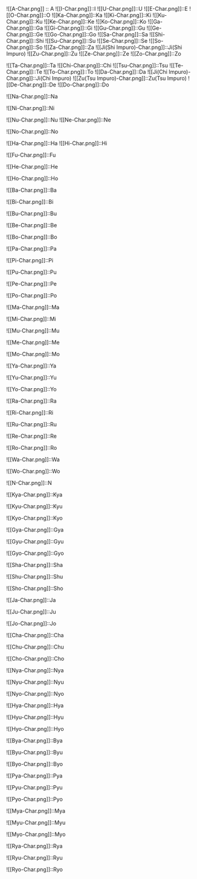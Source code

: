 
![[A-Char.png]] :: A <!--SR:!2024-04-01,15,290-->
![[I-Char.png]]::I <!--SR:!2024-04-02,16,290-->
![[U-Char.png]]::U <!--SR:!2024-03-30,13,290-->
![[E-Char.png]]::E <!--SR:!2024-04-03,17,290-->
![[O-Char.png]]::O <!--SR:!2024-03-30,13,290-->
![[Ka-Char.png]]::Ka <!--SR:!2024-03-30,13,290-->
![[Ki-Char.png]]::Ki <!--SR:!2024-04-02,16,290-->
![[Ku-Char.png]]::Ku <!--SR:!2024-03-30,13,290-->
![[Ke-Char.png]]::Ke <!--SR:!2024-03-19,2,250-->
![[Ko-Char.png]]::Ko <!--SR:!2024-03-25,10,270-->
![[Ga-Char.png]]::Ga <!--SR:!2024-03-31,14,290-->
![[Gi-Char.png]]::Gi <!--SR:!2024-03-19,2,250-->
![[Gu-Char.png]]::Gu <!--SR:!2024-03-31,14,290-->
![[Ge-Char.png]]::Ge <!--SR:!2024-03-19,2,250-->
![[Go-Char.png]]::Go <!--SR:!2024-04-02,16,290-->
![[Sa-Char.png]]::Sa <!--SR:!2024-03-31,14,290-->
![[Shi-Char.png]]::Shi <!--SR:!2024-04-03,17,290-->
![[Su-Char.png]]::Su <!--SR:!2024-04-01,15,290-->
![[Se-Char.png]]::Se <!--SR:!2024-03-26,11,270-->
![[So-Char.png]]::So <!--SR:!2024-03-18,1,210-->
![[Za-Char.png]]::Za <!--SR:!2024-04-03,17,290-->
![[Ji(Shi Impuro)-Char.png]]::Ji(Shi Impuro) <!--SR:!2024-03-31,14,290-->
![[Zu-Char.png]]::Zu <!--SR:!2024-03-28,11,270-->
![[Ze-Char.png]]::Ze <!--SR:!2024-03-21,6,250-->
![[Zo-Char.png]]::Zo <!--SR:!2024-03-18,3,230-->

![[Ta-Char.png]]::Ta <!--SR:!2024-03-29,12,270-->
![[Chi-Char.png]]::Chi <!--SR:!2024-03-30,13,290-->
![[Tsu-Char.png]]::Tsu <!--SR:!2024-03-31,14,290-->
![[Te-Char.png]]::Te <!--SR:!2024-03-31,14,290-->
![[To-Char.png]]::To <!--SR:!2024-03-31,14,290-->
![[Da-Char.png]]::Da <!--SR:!2024-04-01,15,290-->
![[Ji(Chi Impuro)-Char.png]]::Ji(Chi Impuro) <!--SR:!2024-03-31,14,290-->
![[Zu(Tsu Impuro)-Char.png]]::Zu(Tsu Impuro) <!--SR:!2024-03-19,2,250-->
![[De-Char.png]]::De <!--SR:!2024-03-27,10,270-->
![[Do-Char.png]]::Do <!--SR:!2024-04-01,15,290-->

![[Na-Char.png]]::Na <!--SR:!2024-03-19,2,223-->

![[Ni-Char.png]]::Ni <!--SR:!2024-03-23,6,263-->

![[Nu-Char.png]]::Nu <!--SR:!2024-03-18,1,203-->
![[Ne-Char.png]]::Ne <!--SR:!2024-03-19,2,223-->

![[No-Char.png]]::No <!--SR:!2024-03-19,2,243-->

![[Ha-Char.png]]::Ha <!--SR:!2024-03-19,2,223-->
![[Hi-Char.png]]::Hi <!--SR:!2024-04-04,18,303-->

![[Fu-Char.png]]::Fu <!--SR:!2024-04-04,18,303-->

![[He-Char.png]]::He <!--SR:!2024-03-19,2,263-->

![[Ho-Char.png]]::Ho <!--SR:!2024-03-18,1,203-->

![[Ba-Char.png]]::Ba <!--SR:!2024-03-19,2,243-->

![[Bi-Char.png]]::Bi <!--SR:!2024-03-18,3,263-->

![[Bu-Char.png]]::Bu <!--SR:!2024-04-03,17,303-->

![[Be-Char.png]]::Be <!--SR:!2024-03-18,3,263-->

![[Bo-Char.png]]::Bo <!--SR:!2024-03-20,3,243-->

![[Pa-Char.png]]::Pa <!--SR:!2024-03-19,2,263-->

![[Pi-Char.png]]::Pi <!--SR:!2024-03-18,3,263-->

![[Pu-Char.png]]::Pu <!--SR:!2024-04-03,17,303-->

![[Pe-Char.png]]::Pe <!--SR:!2024-03-18,3,263-->

![[Po-Char.png]]::Po <!--SR:!2024-04-03,17,303-->

![[Ma-Char.png]]::Ma <!--SR:!2024-04-04,18,303-->

![[Mi-Char.png]]::Mi <!--SR:!2024-03-18,1,203-->

![[Mu-Char.png]]::Mu <!--SR:!2024-03-18,1,222-->

![[Me-Char.png]]::Me <!--SR:!2024-03-19,2,223-->

![[Mo-Char.png]]::Mo <!--SR:!2024-03-20,3,243-->

![[Ya-Char.png]]::Ya


![[Yu-Char.png]]::Yu 

![[Yo-Char.png]]::Yo 

![[Ra-Char.png]]::Ra 

![[Ri-Char.png]]::Ri 

![[Ru-Char.png]]::Ru 

![[Re-Char.png]]::Re 

![[Ro-Char.png]]::Ro 

![[Wa-Char.png]]::Wa 

![[Wo-Char.png]]::Wo 

![[N-Char.png]]::N 

![[Kya-Char.png]]::Kya 

![[Kyu-Char.png]]::Kyu 

![[Kyo-Char.png]]::Kyo 

![[Gya-Char.png]]::Gya 

![[Gyu-Char.png]]::Gyu 

![[Gyo-Char.png]]::Gyo 

![[Sha-Char.png]]::Sha 

![[Shu-Char.png]]::Shu 

![[Sho-Char.png]]::Sho 

![[Ja-Char.png]]::Ja 

![[Ju-Char.png]]::Ju 

![[Jo-Char.png]]::Jo 

![[Cha-Char.png]]::Cha 

![[Chu-Char.png]]::Chu 

![[Cho-Char.png]]::Cho 

![[Nya-Char.png]]::Nya 

![[Nyu-Char.png]]::Nyu 

![[Nyo-Char.png]]::Nyo 

![[Hya-Char.png]]::Hya 

![[Hyu-Char.png]]::Hyu 

![[Hyo-Char.png]]::Hyo 

![[Bya-Char.png]]::Bya 

![[Byu-Char.png]]::Byu 

![[Byo-Char.png]]::Byo 

![[Pya-Char.png]]::Pya 

![[Pyu-Char.png]]::Pyu 

![[Pyo-Char.png]]::Pyo 

![[Mya-Char.png]]::Mya 

![[Myu-Char.png]]::Myu 

![[Myo-Char.png]]::Myo 

![[Rya-Char.png]]::Rya 

![[Ryu-Char.png]]::Ryu 

![[Ryo-Char.png]]::Ryo 









